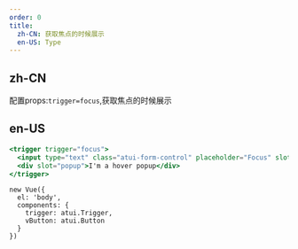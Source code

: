 ```yaml
---
order: 0
title:
  zh-CN: 获取焦点的时候展示
  en-US: Type
---
```


## zh-CN
配置props:`trigger=focus`,获取焦点的时候展示

## en-US

````jsx
<trigger trigger="focus">
  <input type="text" class="atui-form-control" placeholder="Focus" slot="trigger">
  <div slot="popup">I'm a hover popup</div>
</trigger>
````

````vue-script
new Vue({
  el: 'body',
  components: {
    trigger: atui.Trigger,
    vButton: atui.Button
  }
})
````
